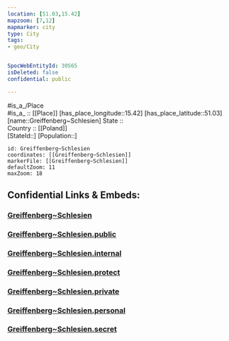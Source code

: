 ```yaml
---
location: [51.03,15.42] 
mapzoom: [7,12] 
mapmarker: city 
type: City
tags:
- geo/City


SpocWebEntityId: 30565
isDeleted: false
confidential: public

---
```

#is_a_/Place  
#is_a_ :: [[Place]] 
[has_place_longitude::15.42] 
[has_place_latitude::51.03] 
[name::Greiffenberg~Schlesien] 
State ::  
Country :: [[Poland]]  
[StateId::] 
[Population::] 



```leaflet
id: Greiffenberg~Schlesien
coordinates: [[Greiffenberg~Schlesien]] 
markerFile: [[Greiffenberg~Schlesien]] 
defaultZoom: 11 
maxZoom: 18
```


## Confidential Links & Embeds: 

### [Greiffenberg~Schlesien](/_Standards/Earth/Continent/Europe/Europe~East/Poland/Provinces~Poland/Lower_Silesian/City/Greiffenberg~Schlesien.md) 

### [Greiffenberg~Schlesien.public](/_public/Earth/Continent/Europe/Europe~East/Poland/Provinces~Poland/Lower_Silesian/City/Greiffenberg~Schlesien.public.md) 

### [Greiffenberg~Schlesien.internal](/_internal/Earth/Continent/Europe/Europe~East/Poland/Provinces~Poland/Lower_Silesian/City/Greiffenberg~Schlesien.internal.md) 

### [Greiffenberg~Schlesien.protect](/_protect/Earth/Continent/Europe/Europe~East/Poland/Provinces~Poland/Lower_Silesian/City/Greiffenberg~Schlesien.protect.md) 

### [Greiffenberg~Schlesien.private](/_private/Earth/Continent/Europe/Europe~East/Poland/Provinces~Poland/Lower_Silesian/City/Greiffenberg~Schlesien.private.md) 

### [Greiffenberg~Schlesien.personal](/_personal/Earth/Continent/Europe/Europe~East/Poland/Provinces~Poland/Lower_Silesian/City/Greiffenberg~Schlesien.personal.md) 

### [Greiffenberg~Schlesien.secret](/_secret/Earth/Continent/Europe/Europe~East/Poland/Provinces~Poland/Lower_Silesian/City/Greiffenberg~Schlesien.secret.md)

